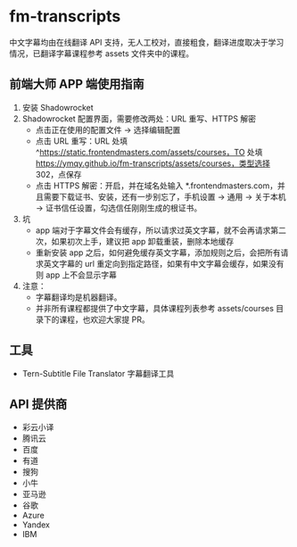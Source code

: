 # fm-transcripts

中文字幕均由在线翻译 API 支持，无人工校对，直接粗食，翻译进度取决于学习情况，已翻译字幕课程参考 assets 文件夹中的课程。

## 前端大师 APP 端使用指南

1. 安装 Shadowrocket
2. Shadowrocket 配置界面，需要修改两处：URL 重写、HTTPS 解密
    - 点击正在使用的配置文件 -> 选择编辑配置
    - 点击 URL 重写：URL 处填 ^https://static.frontendmasters.com/assets/courses，TO 处填 https://ymqy.github.io/fm-transcripts/assets/courses，类型选择 302，点保存
    - 点击 HTTPS 解密：开启，并在域名处输入 *.frontendmasters.com，并且需要下载证书、安装，还有一步别忘了，手机设置 -> 通用 -> 关于本机 -> 证书信任设置，勾选信任刚刚生成的根证书。
3. 坑
    - app 端对于字幕文件会有缓存，所以请求过英文字幕，就不会再请求第二次，如果初次上手，建议把 app 卸载重装，删除本地缓存
    - 重新安装 app 之后，如何避免缓存英文字幕，添加规则之后，会把所有请求英文字幕的 url 重定向到指定路径，如果有中文字幕会缓存，如果没有则 app 上不会显示字幕
4. 注意：
    - 字幕翻译均是机器翻译。
    - 并非所有课程都提供了中文字幕，具体课程列表参考 assets/courses 目录下的课程，也欢迎大家提 PR。


## 工具

- Tern-Subtitle File Translator 字幕翻译工具

## API 提供商
- 彩云小译
- 腾讯云
- 百度
- 有道
- 搜狗
- 小牛
- 亚马逊
- 谷歌
- Azure
- Yandex
- IBM
